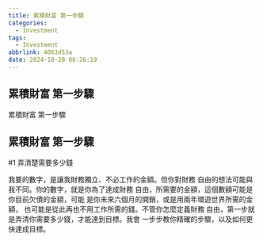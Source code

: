 ```yaml
---
title: 累積財富 第一步驟
categories:
  - Investment
tags:
  - Investment
abbrlink: 4063d53a
date: 2024-10-28 06:26:19
---
```

累積財富 第一步驟
-----------------------------------------------------------------------------------------------
<!--more-->
累積財富 第一步驟

累積財富 第一步驟
-----------------------------------------------------------------------------------------------
#1 弄清楚需要多少錢

我要的數字，是讓我財務獨立、不必工作的金額。但你對財務
自由的想法可能與我不同。你的數字，就是你為了達成財務
自由，所需要的金額，這個數額可能是你目前欠債的金額，可能
是你未來六個月的開銷，或是用兩年環遊世界所需的金額，
也可能是從此再也不用工作所需的錢。不管你怎麼定義財務
自由，第一步就是弄清你需要多少錢，才能達到目標。我會
一步步教你精確的步驟，以及如何更快達成目標。